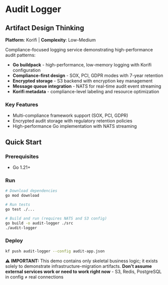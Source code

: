 # Audit Logger

## Artifact Design Thinking

**Platform**: Korifi | **Complexity**: Low-Medium

Compliance-focused logging service demonstrating high-performance audit patterns:

- **Go buildpack** - high-performance, low-memory logging with Korifi configuration
- **Compliance-first design** - SOX, PCI, GDPR modes with 7-year retention
- **Encrypted storage** - S3 backend with encryption key management
- **Message queue integration** - NATS for real-time audit event streaming
- **Korifi metadata** - compliance-level labeling and resource optimization

### Key Features
- Multi-compliance framework support (SOX, PCI, GDPR)
- Encrypted audit storage with regulatory retention policies
- High-performance Go implementation with NATS streaming

## Quick Start

### Prerequisites
- Go 1.21+

### Run
```bash
# Download dependencies
go mod download

# Run tests
go test ./...

# Build and run (requires NATS and S3 config)
go build -o audit-logger ./src
./audit-logger
```

### Deploy
```bash
kf push audit-logger --config audit-app.json
```

⚠️ **IMPORTANT:** This demo contains only skeletal business logic; it exists solely to demonstrate infrastructure-migration artifacts.
**Don't assume external services work or need to work right now** - S3, Redis, PostgreSQL in config ≠ real connections  